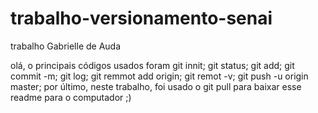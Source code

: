 # trabalho-versionamento-senai
trabalho Gabrielle de Auda

olá, o principais códigos usados foram
git innit;
git status; 
git add;
git commit -m;
git log;
git remmot add origin;
git remot -v;
git push -u origin master;
por último, neste trabalho, foi usado o git pull para baixar esse readme para o computador ;)
